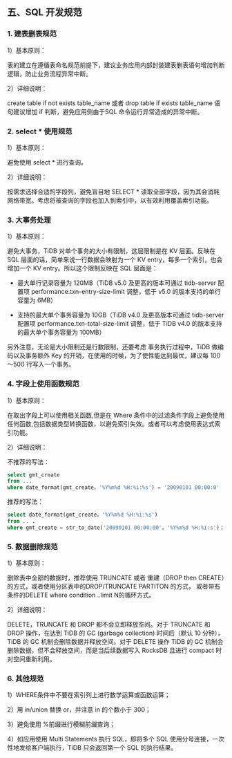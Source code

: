 ## 五、SQL 开发规范

### 1. 建表删表规范

1）基本原则：

表的建立在遵循表命名规范前提下，建议业务应用内部封装建表删表语句增加判断逻辑，防止业务流程异常中断。

2）详细说明：

create table if not exists table_name 或者 drop table if exists table_name 语句建议增加 if 判断，避免应用侧由于SQL 命令运行异常造成的异常中断。

### 2. select \* 使用规范

1）基本原则：

避免使用 select \* 进行查询。

2）详细说明：

按需求选择合适的字段列，避免盲目地 SELECT \* 读取全部字段，因为其会消耗网络带宽。考虑将被查询的字段也加入到索引中，以有效利用覆盖索引功能。

### 3. 大事务处理

1）基本原则：

避免大事务，TiDB 对单个事务的大小有限制，这层限制是在 KV 层面。反映在 SQL 层面的话，简单来说一行数据会映射为一个 KV entry，每多一个索引，也会增加一个 KV entry。所以这个限制反映在 SQL 层面是：

-   最大单行记录容量为 120MB（TiDB v5.0 及更高的版本可通过 tidb-server 配置项 performance.txn-entry-size-limit 调整，低于 v5.0 的版本支持的单行容量为 6MB）

-   支持的最大单个事务容量为 10GB（TiDB v4.0 及更高版本可通过 tidb-server 配置项 performance.txn-total-size-limit 调整，低于 TiDB v4.0 的版本支持的最大单个事务容量为 100MB）

另外注意，无论是大小限制还是行数限制，还要考虑 事务执行过程中，TiDB 做编码以及事务额外 Key 的开销，在使用的时候，为了使性能达到最优，建议每 100～500 行写入一个事务。

### 4. 字段上使用函数规范

1）基本原则：

在取出字段上可以使用相关函数,但是在 Where 条件中的过滤条件字段上避免使用任何函数,包括数据类型转换函数，以避免索引失效。或者可以考虑使用表达式索引功能。

2）详细说明：

不推荐的写法：

```sql
select gmt_create
from ...
where date_format(gmt_create，'%Y%m%d %H:%i:%s') = '20090101 00:00:0'
```

推荐的写法：

```sql
select date_format(gmt_create，'%Y%m%d %H:%i:%s')
from .. .
where gmt_create = str_to_date('20090101 00:00:00'，'%Y%m%d %H:%i:s')；
```

### 5. 数据删除规范

1）基本原则：

删除表中全部的数据时，推荐使用 TRUNCATE 或者 重建（DROP then CREATE）的方式，或者使用分区表中的DROP/TRUNCATE PARTITON 的方式，
或者带有条件的DELETE where condition ..limit N的循环方式。

2）详细说明：

DELETE，TRUNCATE 和 DROP 都不会立即释放空间。对于 TRUNCATE 和 DROP 操作，在达到 TiDB 的 GC (garbage collection) 时间后（默认 10 分钟），TiDB 的 GC 机制会删除数据并释放空间。对于 DELETE 操作 TiDB 的 GC 机制会删除数据，但不会释放空间，而是当后续数据写入 RocksDB 且进行 compact 时对空间重新利用。

### 6. 其他规范

1）WHERE条件中不要在索引列上进行数学运算或函数运算；

2）用 in/union 替换 or，并注意 in 的个数小于 300；

3）避免使用 %前缀进行模糊前缀查询；

4）如应用使用 Multi Statements 执行 SQL，即将多个 SQL 使用分号连接，一次性地发给客户端执行，TiDB 只会返回第一个 SQL 的执行结果。
